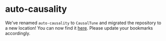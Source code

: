 # auto-causality

We've renamed `auto-causality` to `CausalTune` and migrated the repository to a new location! You can now find it [here](https://github.com/transferwise/causaltune). Please update your bookmarks accordingly.
